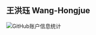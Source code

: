 ## 王洪珏  Wang-Hongjue

![GitHub账户信息统计](https://github-stats.ubrong.com/api?username=wang448721577&show_icons=true&theme=tokyonight) 

